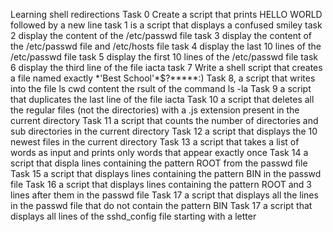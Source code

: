 Learning shell redirections
Task 0 Create a script that prints HELLO WORLD followed by a new line
task 1 is a script that displays a confused smiley
task 2 display the content of the \/etc/passwd file
task 3 display the content of the /etc/passwd file and /etc/hosts file
task 4 display the last 10 lines of the /etc/passwd file
task 5 display the first 10 lines of the /etc/passwd file
task 6 display the third line of the file iacta
task 7 Write a shell script that creates a file named exactly \*\'Best School\'\*$\?\*\*\*\*\*:\)
Task 8, a script that writes into the file ls cwd content the rsult of the command ls -la
Task 9 a script that duplicates the last line of the file iacta
Task 10 a script that deletes all the regular files (not the directories) with a .js extension present in the current directory
Task 11 a script that counts the number of directories and sub directories in the current directory
Task 12 a script that displays the 10 newest files in the current directory
Task 13  a script that takes a list of words as input and prints only words that appear exactly once
Task 14 a script that displa lines containing the pattern ROOT from the passwd file
Task 15 a script that displays lines containing the pattern BIN in the passwd file
Task 16 a script that displays lines containing the pattern ROOT and 3 lines after them in the passwd file
Task 17 a script that displays all the lines in the passwd file that do not contain the pattern BIN
Task 17 a script that displays all lines of the sshd_config file starting with a letter
